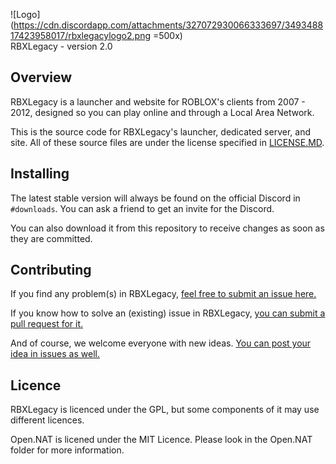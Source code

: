 
![Logo](https://cdn.discordapp.com/attachments/327072930066333697/349348817423958017/rbxlegacylogo2.png =500x)<br>
RBXLegacy - version 2.0
## Overview

RBXLegacy is a launcher and website for ROBLOX's clients from 2007 - 2012, designed so you can play online and through a Local Area Network.

This is the source code for RBXLegacy's launcher, dedicated server, and site. All of these source files are under the license specified in [LICENSE.MD](https://github.com/Bitl/RBXLegacy-src/blob/master/LICENSE.MD).

## Installing

The latest stable version will always be found on the official Discord in `#downloads`. You can ask a friend to get an invite for the Discord.

You can also download it from this repository to receive changes as soon as they are committed.

## Contributing

If you find any problem(s) in RBXLegacy, [feel free to submit an issue here.](https://github.com/Bitl/RBXLegacy-src/issues)

If you know how to solve an (existing) issue in RBXLegacy, [you can submit a pull request for it.](https://github.com/Bitl/RBXLegacy-src/pulls)

And of course, we welcome everyone with new ideas. [You can post your idea in issues as well.](https://github.com/Bitl/RBXLegacy-src/issues)

## Licence

RBXLegacy is licenced under the GPL, but some components of it may use different licences.

Open.NAT is licened under the MIT Licence. Please look in the Open.NAT folder for more information.


